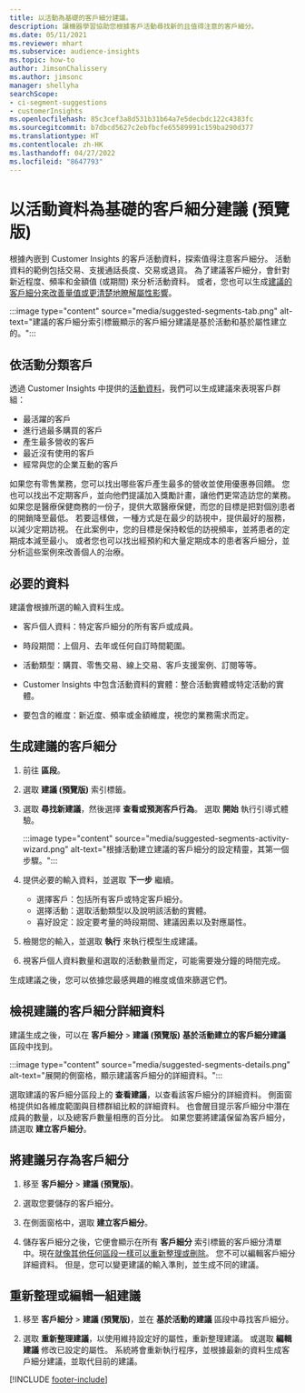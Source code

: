 ```yaml
---
title: 以活動為基礎的客戶細分建議。
description: 讓機器學習協助您根據客戶活動尋找新的且值得注意的客戶細分。
ms.date: 05/11/2021
ms.reviewer: mhart
ms.subservice: audience-insights
ms.topic: how-to
author: JimsonChalissery
ms.author: jimsonc
manager: shellyha
searchScope:
- ci-segment-suggestions
- customerInsights
ms.openlocfilehash: 85c3cef3a8d531b31b64a7e5decbdc122c4383fc
ms.sourcegitcommit: b7dbcd5627c2ebfbcfe65589991c159ba290d377
ms.translationtype: HT
ms.contentlocale: zh-HK
ms.lasthandoff: 04/27/2022
ms.locfileid: "8647793"
---
```

# <a name="suggested-segments-based-on-activity-data-preview"></a>以活動資料為基礎的客戶細分建議 (預覽版)

根據內嵌到 Customer Insights 的客戶活動資料，探索值得注意客戶細分。 活動資料的範例包括交易、支援通話長度、交易或退貨。 為了建議客戶細分，會針對新近程度、頻率和金額值 (或期間) 來分析活動資料。 或者，您也可以生成[建議的客戶細分來改善量值或更清楚地瞭解屬性影響](suggested-segments.md)。

:::image type="content" source="media/suggested-segments-tab.png" alt-text="建議的客戶細分索引標籤顯示的客戶細分建議是基於活動和基於屬性建立的。":::

## <a name="categorize-customers-by-activity"></a>依活動分類客戶

透過 Customer Insights 中提供的[活動資料](activities.md)，我們可以生成建議來表現客戶群組：

- 最活躍的客戶 
- 進行過最多購買的客戶 
- 產生最多營收的客戶 
- 最近沒有使用的客戶 
- 經常與您的企業互動的客戶  

如果您有零售業務，您可以找出哪些客戶產生最多的營收並使用優惠券回饋。 您也可以找出不定期客戶，並向他們提議加入獎勵計畫，讓他們更常造訪您的業務。
如果您是醫療保健商務的一份子，提供大眾醫療保健，而您的目標是把對個別患者的開銷降至最低。 若要這樣做，一種方式是在最少的訪視中，提供最好的服務，以減少定期訪視。 在此案例中，您的目標是保持較低的訪視頻率，並將患者的定期成本減至最小。 或者您也可以找出經預約和大量定期成本的患者客戶細分，並分析這些案例來改善個人的治療。 

## <a name="required-data"></a>必要的資料

建議會根據所選的輸入資料生成。 

- 客戶個人資料：特定客戶細分的所有客戶或成員。 

- 時段期間：上個月、去年或任何自訂時間範圍。

- 活動類型：購買、零售交易、線上交易、客戶支援案例、訂閱等等。  

- Customer Insights 中包含活動資料的實體：整合活動實體或特定活動的實體。 

- 要包含的維度：新近度、頻率或金額維度，視您的業務需求而定。

## <a name="generate-suggested-segments"></a>生成建議的客戶細分

1. 前往 **區段**。

1. 選取 **建議 (預覽版)** 索引標籤。

1. 選取 **尋找新建議**，然後選擇 **查看或預測客戶行為**。 選取 **開始** 執行引導式體驗。

   :::image type="content" source="media/suggested-segments-activity-wizard.png" alt-text="根據活動建立建議的客戶細分的設定精靈，其第一個步驟。":::

1. 提供必要的輸入資料，並選取 **下一步** 繼續。

   - 選擇客戶：包括所有客戶或特定客戶細分。
   - 選擇活動：選取活動類型以及說明該活動的實體。
   - 喜好設定：設定要考量的時段期間、建議因素以及對應屬性。

1. 檢閱您的輸入，並選取 **執行** 來執行模型生成建議。

1. 視客戶個人資料數量和選取的活動數量而定，可能需要幾分鐘的時間完成。 

生成建議之後，您可以依據您最感興趣的維度或值來篩選它們。 

## <a name="view-details-of-a-suggested-segment"></a>檢視建議的客戶細分詳細資料

建議生成之後，可以在 **客戶細分** > **建議 (預覽版)** **基於活動建立的客戶細分建議** 區段中找到。

:::image type="content" source="media/suggested-segments-details.png" alt-text="展開的側窗格，顯示建議客戶細分的詳細資料。":::

選取建議的客戶細分區段上的 **查看建議**，以查看該客戶細分的詳細資料。 側面窗格提供如各維度範圍與目標群組比較的詳細資料。 也會醒目提示客戶細分中潛在成員的數量，以及總客戶數量相應的百分比。 如果您要將建議保留為客戶細分，請選取 **建立客戶細分**。    

## <a name="save-a-suggestion-as-a-segment"></a>將建議另存為客戶細分

1. 移至 **客戶細分** > **建議 (預覽版)**。

1. 選取您要儲存的客戶細分。 

1. 在側面窗格中，選取 **建立客戶細分**。 

1. 儲存客戶細分之後，它便會顯示在所有 **客戶細分** 索引標籤的客戶細分清單中。現在[就像其他任何區段一樣可以重新整理或刪除](segments.md)。 您不可以編輯客戶細分詳細資料。 但是，您可以變更建議的輸入準則，並生成不同的建議。

## <a name="refresh-or-edit-a-set-of-suggestions"></a>重新整理或編輯一組建議

1. 移至 **客戶細分** > **建議 (預覽版)**，並在 **基於活動的建議** 區段中尋找客戶細分。

1. 選取 **重新整理建議**，以使用維持設定好的屬性，重新整理建議。 或選取 **編輯建議** 修改已設定的屬性。 系統將會重新執行程序，並根據最新的資料生成客戶細分建議，並取代目前的建議。

[!INCLUDE [footer-include](includes/footer-banner.md)]
